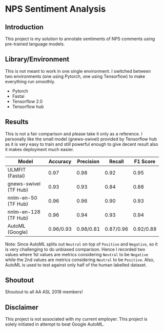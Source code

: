 # NPS Sentiment Analysis

## Introduction
This project is my solution to annotate sentiments of NPS comments using pre-trained language models.

## Library/Environment
This is not meant to work in one single environment. I switched between two environments (one using Pytorch, one using Tensorflow) to make everything run smoothly.
- Pytorch
- Fastai
- Tensorflow 2.0
- Tensorflow hub

## Results
This is not a fair comparison and please take it only as a reference. I personally like the small model (gnews-swivel) provided by Tensorflow hub as it is very easy to train and still powerful enough to give decent result also it makes deployment much easier.

| Model | Accuracy | Precision | Recall | F1 Score |
| ----- | ----- | ----- | ----- | -----|
| ULMFIT (Fastai) | 0.97 | 0.98 | 0.92 | 0.95 |
| gnews-swivel (TF Hub) | 0.93 | 0.93 | 0.84 | 0.88 |
| nnlm-en-50 (TF Hub) | 0.96 | 0.96 | 0.90 | 0.93 |
| nnlm-en-128 (TF Hub) | 0.96 | 0.94 | 0.93 | 0.94 |
| AutoML (Google) | 0.96/0.93 | 0.98/0.81 | 0.87/0.96 | 0.92/0.88 |

Note: Since AutoML splits out `Neutral` on top of `Positive` and `Negative`, so it is very challenging to do unbiased comparison. Hence I recorded two values where 1st values are metrics considering `Neutral` to be `Negative` while the 2nd values are metrics considering `Neutral` to be `Positive`. Also, AutoML is used to test against only half of the human labelled dataset.

## Shoutout
Shoutout to all AA ASL 2018 members!

## Disclaimer
This project is not associated with my current employer. This project is solely initiated in attempt to beat Google AutoML.
